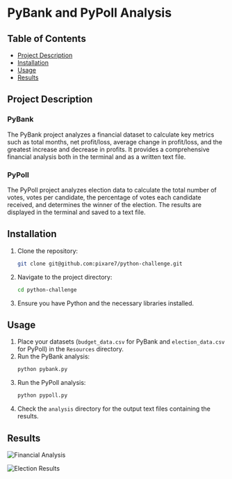 # PyBank and PyPoll Analysis

## Table of Contents
- [Project Description](#project-description)
- [Installation](#installation)
- [Usage](#usage)
- [Results](#results)

## Project Description

### PyBank
The PyBank project analyzes a financial dataset to calculate key metrics such as total months, net profit/loss, average change in profit/loss, and the greatest increase and decrease in profits. It provides a comprehensive financial analysis both in the terminal and as a written text file.

### PyPoll
The PyPoll project analyzes election data to calculate the total number of votes, votes per candidate, the percentage of votes each candidate received, and determines the winner of the election. The results are displayed in the terminal and saved to a text file.

## Installation

1. Clone the repository:
    ```sh
    git clone git@github.com:pixare7/python-challenge.git
    ```
2. Navigate to the project directory:
    ```sh
    cd python-challenge
    ```
3. Ensure you have Python and the necessary libraries installed.

## Usage

1. Place your datasets (`budget_data.csv` for PyBank and `election_data.csv` for PyPoll) in the `Resources` directory.
2. Run the PyBank analysis:
    ```sh
    python pybank.py
    ```
3. Run the PyPoll analysis:
    ```sh
    python pypoll.py
    ```
4. Check the `analysis` directory for the output text files containing the results.

## Results 

![Financial Analysis](https://github.com/pixare7/python-challenge/blob/main/PyBank/analysis/pybank_image.png)

![Election Results](https://github.com/pixare7/python-challenge/blob/main/PyPoll/analysis/pypoll_image.png)
